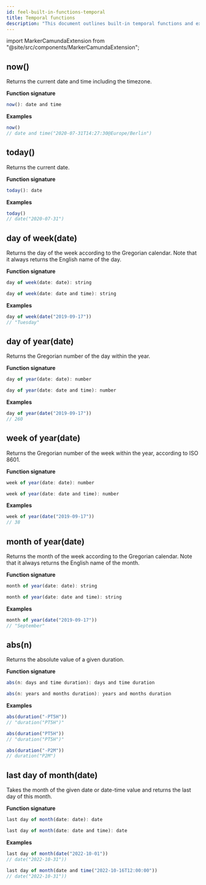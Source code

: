 ```yaml
---
id: feel-built-in-functions-temporal
title: Temporal functions
description: "This document outlines built-in temporal functions and examples."
---
```


import MarkerCamundaExtension from "@site/src/components/MarkerCamundaExtension";

## now()

Returns the current date and time including the timezone.

**Function signature**

```js
now(): date and time
```

**Examples**

```js
now()
// date and time("2020-07-31T14:27:30@Europe/Berlin")
```

## today()

Returns the current date.

**Function signature**

```js
today(): date
```

**Examples**

```js
today()
// date("2020-07-31")
```

## day of week(date)

Returns the day of the week according to the Gregorian calendar. Note that it always returns the English name of the day.

**Function signature**

```js
day of week(date: date): string
```

```js
day of week(date: date and time): string
```

**Examples**

```js
day of week(date("2019-09-17"))
// "Tuesday"
```

## day of year(date)

Returns the Gregorian number of the day within the year.

**Function signature**

```js
day of year(date: date): number
```

```js
day of year(date: date and time): number
```

**Examples**

```js
day of year(date("2019-09-17"))
// 260
```

## week of year(date)

Returns the Gregorian number of the week within the year, according to ISO 8601.

**Function signature**

```js
week of year(date: date): number
```

```js
week of year(date: date and time): number
```

**Examples**

```js
week of year(date("2019-09-17"))
// 38
```

## month of year(date)

Returns the month of the week according to the Gregorian calendar. Note that it always returns the English name of the month.

**Function signature**

```js
month of year(date: date): string
```

```js
month of year(date: date and time): string
```

**Examples**

```js
month of year(date("2019-09-17"))
// "September"
```

## abs(n)

Returns the absolute value of a given duration.

**Function signature**

```js
abs(n: days and time duration): days and time duration
```

```js
abs(n: years and months duration): years and months duration
```

**Examples**

```js
abs(duration("-PT5H"))
// "duration("PT5H")"

abs(duration("PT5H"))
// "duration("PT5H")"

abs(duration("-P2M"))
// duration("P2M")
```

## last day of month(date)

<MarkerCamundaExtension></MarkerCamundaExtension>

Takes the month of the given date or date-time value and returns the last day of this month.

**Function signature**

```js
last day of month(date: date): date
```

```js
last day of month(date: date and time): date
```

**Examples**

```js
last day of month(date("2022-10-01"))
// date("2022-10-31"))

last day of month(date and time("2022-10-16T12:00:00"))
// date("2022-10-31"))
```
